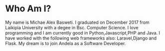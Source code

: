 # Who Am I?
My name is Michae Alex Basweti.
I graduated on December 2017 from Laikipia University with a degee in Bsc. Computer Science.
I love programming and I am currently good in Python,Javascript,PHP and Java.
I have worked with the following web frameworks also: Laravel,Django and Flask.
My dream is to join Andela as a Software Developer.